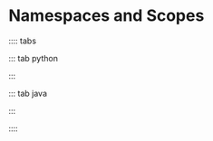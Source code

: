 # Namespaces and Scopes

:::: tabs

::: tab python

<Jupyter filePath="scope/python.ipynb" />

:::

::: tab java

<Jupyter filePath="scope/java.ipynb" />

:::

::::
